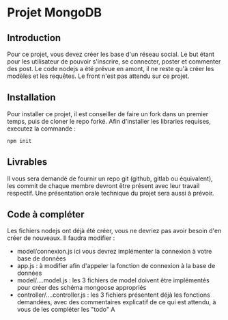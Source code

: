 # Projet MongoDB
## Introduction
Pour ce projet, vous devez créer les base d'un réseau social. Le but étant pour les utilisateur de pouvoir s'inscrire, se connecter, poster et commenter des post.
Le code nodejs a été prévue en amont, il ne reste qu'à créer les modèles et les requêtes. Le front n'est pas attendu sur ce projet.

## Installation
Pour installer ce projet, il est conseiller de faire un fork dans un premier temps, puis de cloner le repo forké.
Afin d'installer les libraries requises, executez la commande :

    npm init 



## Livrables
Il vous sera demandé de fournir un repo git (github, gitlab ou équivalent), les commit de chaque membre devront être présent avec leur travail respectif.
Une présentation orale technique du projet sera aussi à prévoir.

## Code  à compléter
Les fichiers nodejs ont déjà été créer, vous ne devriez pas avoir besoin d'en créer de nouveaux.
Il faudra modifier :
 - model/connexion.js ici vous devrez implémenter la connexion à votre base de données
 - app.js : à modifier afin d'appeler la fonction de connexion à la base de données
 - model/....model.js : les 3 fichiers de model doivent être implémentés pour créer des schéma mongoose appropriés
 - controller/....controller.js : les 3 fichiers présentent déjà les fonctions demandées, avec des commentaires explicatif de ce qui est attendu, à vous de les compléter les "todo"
A